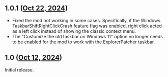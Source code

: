 ## 1.0.1 ([Oct 22, 2024](https://github.com/ramensoftware/windhawk-mods/blob/5edf7a5636ee40a9517e7034918c8e5c0a32f9bf/mods/taskbar-classic-menu.wh.cpp))

* Fixed the mod not working in some cases. Specifically, if the Windows TaskbarShiftRightClickCrash feature flag was enabled, right click acted as a left click instead of showing the classic context menu.
* The "Customize the old taskbar on Windows 11" option no longer needs to be enabled for the mod to work with the ExplorerPatcher taskbar.

## 1.0 ([Oct 12, 2024](https://github.com/ramensoftware/windhawk-mods/blob/eb7a7948afa4a9c28ddab5b6437d61abb001017d/mods/taskbar-classic-menu.wh.cpp))

Initial release.
